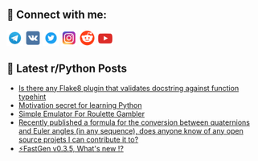## 🔎 Connect with me:
[<img src="https://github.com/bullbesh/bullbesh/blob/main/images/Telegram.png" width="32" height="32" />](https://t.me/bullbesh)
[<img src="https://github.com/bullbesh/bullbesh/blob/main/images/VK.png" width="32" height="32" />](https://vk.com/bullbesh)
[<img src="https://github.com/bullbesh/bullbesh/blob/main/images/Twitter.png" width="32" height="32" />](https://twitter.com/bullbesh1)
[<img src="https://github.com/bullbesh/bullbesh/blob/main/images/Instagram.png" width="32" height="32" />](https://www.instagram.com/bullbesh)
[<img src="https://github.com/bullbesh/bullbesh/blob/main/images/Reddit.png" width="32" height="32" />](https://www.reddit.com/user/bullbesh)
[<img src="https://github.com/bullbesh/bullbesh/blob/main/images/YouTube.png" width="32" height="32" />](https://www.youtube.com/channel/UCtfjRs6uzgq5mfm8S06WTcg)

## 📕 Latest r/Python Posts
<!-- BLOG-POST-LIST:START -->
- [Is there any Flake8 plugin that validates docstring against function typehint](https://www.reddit.com/r/Python/comments/zmoui8/is_there_any_flake8_plugin_that_validates/)
- [Motivation secret for learning Python](https://www.reddit.com/r/Python/comments/zmolqj/motivation_secret_for_learning_python/)
- [Simple Emulator For Roulette Gambler](https://www.reddit.com/r/Python/comments/zmog7p/simple_emulator_for_roulette_gambler/)
- [Recently published a formula for the conversion between quaternions and Euler angles &lpar;in any sequence&rpar;, does anyone know of any open source projets I can contribute it to?](https://www.reddit.com/r/Python/comments/zmnhs8/recently_published_a_formula_for_the_conversion/)
- [⚡FastGen v0.3.5, What&#39;s new !?](https://www.reddit.com/r/Python/comments/zmmkfx/fastgen_v035_whats_new/)
<!-- BLOG-POST-LIST:END -->
